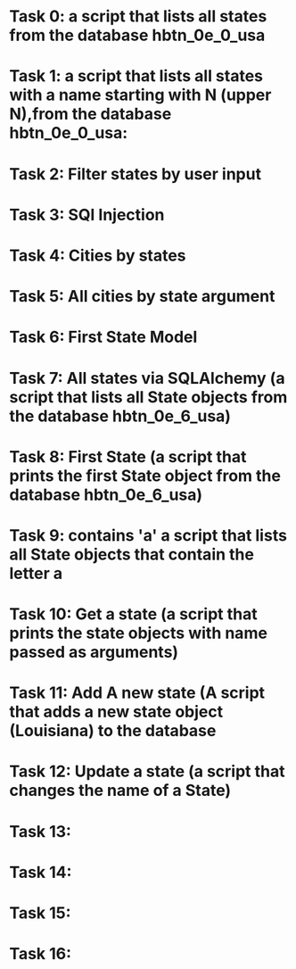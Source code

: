 # Task 0: a script that lists all states from the database hbtn_0e_0_usa
# Task 1: a script that lists all states with a name starting with N (upper N),from the database hbtn_0e_0_usa:
# Task 2: Filter states by user input
# Task 3: SQl Injection
# Task 4: Cities by states
# Task 5: All cities by state argument
# Task 6: First State Model
# Task 7: All states via SQLAlchemy (a script that lists all State objects from the database hbtn_0e_6_usa)
# Task 8: First State (a script that prints the first State object from the database hbtn_0e_6_usa)
# Task 9: contains 'a' a script that lists all State objects that contain the letter a
# Task 10: Get a state (a script that prints the state objects with name passed as arguments)
# Task 11: Add A new state (A script that adds a new state object (Louisiana) to the database
# Task 12: Update a state (a script that changes the name of a State)
# Task 13:
# Task 14:
# Task 15:
# Task 16: